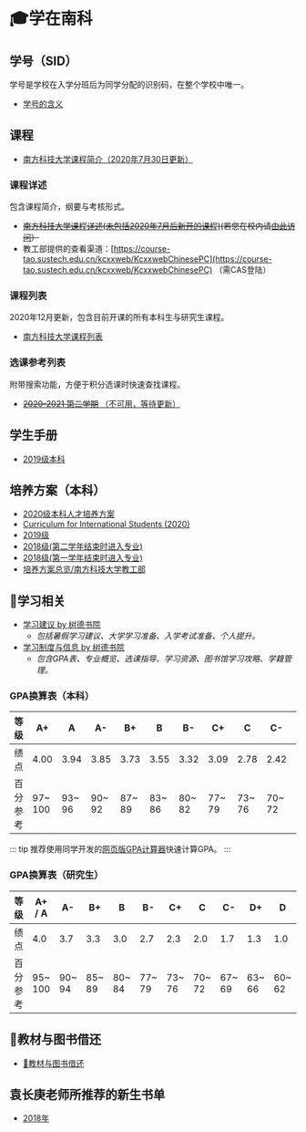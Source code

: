 # 🎓学在南科

## 学号（SID）

学号是学校在入学分班后为同学分配的识别码，在整个学校中唯一。

- [学号的含义](/service/sid)

## 课程
- [南方科技大学课程简介（2020年7月30日更新）](https://assets.sustech.online/documents/syllabus/sustech-course-catalogue-20200730.pdf)

### 课程详述

包含课程简介，纲要与考核形式。

- ~~[南方科技大学课程详述(未包括2020年7月后新开的课程)](https://assets.sustech.online/curriculum/)(若您在校内请[由此访问](https://dl.cra.moe/%E6%95%99%E5%AD%A6%E5%A4%A7%E7%BA%B2%E6%B1%87%E6%80%BB/)）~~
- 教工部提供的查看渠道：[https://course-tao.sustech.edu.cn/kcxxweb/KcxxwebChinesePC](https://course-tao.sustech.edu.cn/kcxxweb/KcxxwebChinesePC) （需CAS登陆）

### 课程列表

2020年12月更新，包含目前开课的所有本科生与研究生课程。

- [南方科技大学课程列表](https://assets.sustech.online/documents/syllabus/course-list-202012/)

### 选课参考列表

附带搜索功能，方便于积分选课时快速查找课程。

- [~~2020-2021 第二学期~~ （不可用，等待更新）](https://assets.sustech.online/documents/syllabus/course-election-data/2020-2021-2/)


## 学生手册

- [2019级本科](https://assets.sustech.online/documents/manual/南方科技大学学生手册2020-本科.pdf)

## 培养方案（本科）
- [2020级本科人才培养方案](https://assets.sustech.online/documents/本科人才培养方案/2020级本科人才培养方案/)
- [Curriculum for International Students (2020)](https://assets.sustech.online/documents/curriculum_for_international_students/2020/)
- [2019级](https://assets.sustech.online/documents/本科人才培养方案/2019级本科人才培养方案/)
- [2018级(第二学年结束时进入专业)](https://assets.sustech.online/documents/本科人才培养方案/2018级本科生培养方案（适用于第二学年结束时，申请进入专业）/)
- [2018级(第一学年结束时进入专业)](https://assets.sustech.online/documents/本科人才培养方案/2018级本科生培养方案%20%28适用于第二学年结束时，申请进入专业）/)
- [培养方案总览/南方科技大学教工部](http://tao.sustech.edu.cn/page/id-184.html)

## 📖学习相关

- [学习建议 by 树德书院](./by-shude-college/advice-on-study.md)
  - *包括暑假学习建议、大学学习准备、入学考试准备、个人提升。*
- [学习制度与信息  by 树德书院](./by-shude-college/info-on-study.md)
  - *包含GPA表、专业概览、选课指导、学习资源、图书馆学习攻略、学籍管理。*

### GPA换算表（本科）

| 等级       | A+       | A       | A-      | B+      | B       | B-      | C+      | C       | C-      | D+      | D       | D-      |   F   |
| ---------- | -------- | ------- | ------- | ------- | ------- | ------- | ------- | ------- | ------- | ------- | ------- | ------- | :---: |
| 绩点       | 4.00     | 3.94    | 3.85    | 3.73    | 3.55    | 3.32    | 3.09    | 2.78    | 2.42    | 2.08    | 1.63    | 1.15    |   0   |
| 百分  参考 | 97~  100 | 93~  96 | 90~  92 | 87~  89 | 83~  86 | 80~  82 | 77~  79 | 73~  76 | 70~  72 | 67~  69 | 63~  66 | 60~  62 |  <60  |

::: tip
推荐使用同学开发的[网页版GPA计算器](https://github.com/chenyuheng/SUSTech-GPA-Calculator)快速计算GPA。
:::


### GPA换算表（研究生）

| 等级       | A+ / A   | A-      | B+      | B       | B-      | C+      | C       | C-      | D+      | D       |   F   |
| ---------- | -------- | ------- | ------- | ------- | ------- | ------- | ------- | ------- | ------- | ------- | :---: |
| 绩点       | 4.0      | 3.7     | 3.3     | 3.0     | 2.7     | 2.3     | 2.0     | 1.7     | 1.3     | 1.0     |   0   |
| 百分  参考 | 95~  100 | 90~  94 | 85~  89 | 80~  84 | 77~  79 | 73~  76 | 70~  72 | 67~  69 | 63~  66 | 60~  62 |  <60  |

## 📗教材与图书借还

- [📗教材与图书借还](./borrow-books)

## 袁长庚老师所推荐的新生书单
- [2018年](./book-list-by-prof-yuan/2018)
